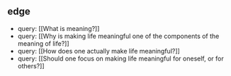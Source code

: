 ## edge
- query: [[What is meaning?]]
- query: [[Why is making life meaningful one of the components of the meaning of life?]]
- query: [[How does one actually make life meaningful?]]
- query: [[Should one focus on making life meaningful for oneself, or for others?]]
